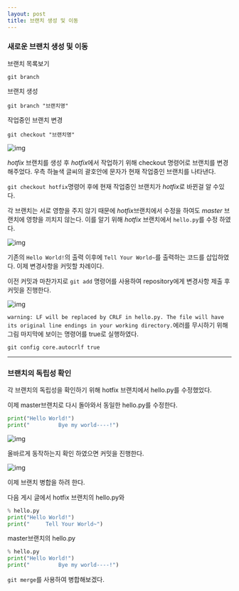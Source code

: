 ```yaml
---
layout: post
title: 브랜치 생성 및 이동
---
```




### 새로운 브랜치 생성 및 이동

브랜치 목록보기

```
git branch
```

브랜치 생성

```
git branch "브랜치명"
```

작업중인 브랜치 변경

```
git checkout "브랜치명"
```

![img](https://lh4.googleusercontent.com/-Fwpaj3dRkbzc7BDbpIczdtLUd3flEKtXsNtq4abeUMPddfm2WNhxahNtzLiPGNhWItq6t6dXTEQlDXr2P7AvxrcLRQH5o1MC9O2d6BO2VX-T8nrEfQq6hvFqcvBkSC_Ex1aDk3F1XA)

*hotfix* 브랜치를 생성 후 *hotfix*에서 작업하기 위해 checkout 명령어로 브랜치를 변경해주었다. 우측 하늘색 글씨의 괄호안에 문자가 현재 작업중인 브랜치를 나타낸다.

`git checkout hotfix`명령어 후에 현재 작업중인 브랜치가 *hotfix*로 바뀐걸 알 수있다.

각 브랜치는 서로 영향을 주지 않기 때문에 *hotfix*브랜치에서 수정을 하여도 *master* 브랜치에 영향을 끼치지 않는다. 이를 알기 위해 *hotfix* 브랜치에서 `hello.py`를 수정 하였다.

![img](https://lh3.googleusercontent.com/7VPR2I59z3fG_TP1W8qdsg_x_Mf47sEjgAFMbLg5llTcCUef6NiyBP2lBhH-ihed-zwHyo_X6IxLL2hYRZNP7PAAb3WM5xQ6Whvjb67OKX-gtJTl9ro3YWPsQK1eAznEs7xtpJRvHyo)

기존의 `Hello World!`의 출력 이후에 `Tell Your World~`를 출력하는 코드를 삽입하였다. 이제 변경사항을 커밋할 차례이다.



이전 커밋과 마찬가지로 `git add` 명령어를 사용하여 repository에게 변경사항 제출 후 커밋을 진행한다.

![img](https://lh5.googleusercontent.com/fKAWfNZpkro_uqJP07y0iwM-liVFcwrUvhLHh9fvw6EfV3swAuipsEpv2gKlxtadiDZvxDhvgLhEfReCr_AHKlT2aV2IML3KFM1sNcvBid7CskLBZeuo5xlsgA1qAgAGCzUPFbqa-WU)

`warning: LF will be replaced by CRLF in hello.py. The file will have its original line endings in your working directory.`에러를 무시하기 위해 그림 마지막에 보이는 명령어를 true로 실행하였다.

```
git config core.autocrlf true
```



---

### 브랜치의 독립성 확인

각 브랜치의 독립성을 확인하기 위해 hotfix 브랜치에서 hello.py를 수정했었다.

이제 master브랜치로 다시 돌아와서 동일한 hello.py를 수정한다.

```python
print("Hello World!")
print("			Bye my world----!")
```

![img](https://lh5.googleusercontent.com/355qI6p8VlWu9u0mN0hfqW_f6TZYiXfV2DiQm5HAL27YDbSYHkFRXdzNwmomxhFBe3zJvDtqx5Ex3ER7nwFT-VmE5bYZAChWA8FmoMi7v9fitNz-IvePy4c1MYD4R6Ewb4DjEN6yxnE)

올바르게 동작하는지 확인 하였으면 커밋을 진행한다.

![img](https://lh3.googleusercontent.com/vV0erkG0jOXHI8M7lu0DCwIDs1Xf4Hx2eU1r1r9k5hhABe57vVpnLBVRqMDDHbFCMIzGImlsS3Ri5gFHR6vDkPdxk7ORrGQ6RJ_yWMKg46GDUxJ1VQRw89PlClEy_2kVIQlsOq4VuF0)



이제 브랜치 병합을 하려 한다. 

다음 게시 글에서 hotfix 브랜치의 hello.py와

```python
% hello.py
print("Hello World!")
print("		Tell Your World~")
```

master브랜치의 hello.py

```python
% hello.py
print("Hello World!")
print("			Bye my world----!")
```

`git merge`를 사용하여 병합해보겠다.